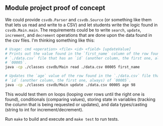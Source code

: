 ## Module project proof of concept

We could provide `csvdb.Parser` and `csvdb.Source` (or something like them that
lets us read and write to a CSV) and let students write the logic found in
`csvdb.Main.main`. The requirements could be to write `search`, `update`,
`increment`, and `decrement` operations that are done upon the data found in
the csv files. I'm thinking something like this:

```bash
# Usage: cmd <operation> <file> <id> <field> [updateValue]
# Prints out the value found in the `first_name` column of the row found in the
# `./data.csv` file that has an `id` (another column, the first one, always) of
# `00005`.
java -cp ./classes csvdb/Main read ./data.csv 00005 first_name

# Updates the `age` value of the row found in the `./data.csv` file that has an
# `id` (another column, the first one, always) of `00005`.
java -cp ./classes csvdb/Main update ./data.csv 00005 age 98
```


This would test them on loops (looping over rows until the right one is found),
conditionals (comparing values), storing state in variables (tracking the
column that is being requested or updates), and data types/casting (string to
int for increment/decrement).

Run `make` to build and execute and `make test` to run tests.
